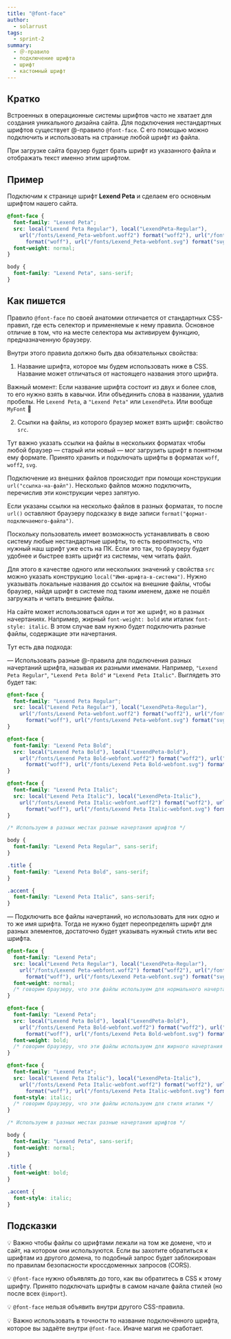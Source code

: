 ```yaml
---
title: "@font-face"
author:
  - solarrust
tags:
  - sprint-2
summary:
  - ＠-правило
  - подключение шрифта
  - шрифт
  - кастомный шрифт
---
```


## Кратко

Встроенных в операционные системы шрифтов часто не хватает для создания уникального дизайна сайта. Для подключения нестандартных шрифтов существует @-правило `@font-face`. С его помощью можно подключить и использовать на странице любой шрифт из файла.

При загрузке сайта браузер будет брать шрифт из указанного файла и отображать текст именно этим шрифтом.

## Пример

Подключим к странице шрифт **Lexend Peta** и сделаем его основным шрифтом нашего сайта.

```css
@font-face {
  font-family: "Lexend Peta";
  src: local("Lexend Peta Regular"), local("LexendPeta-Regular"),
    url("/fonts/Lexend_Peta-webfont.woff2") format("woff2"), url("/fonts/Lexend_Peta-webfont.woff")
      format("woff"), url("/fonts/Lexend_Peta-webfont.svg") format("svg");
  font-weight: normal;
}

body {
  font-family: "Lexend Peta", sans-serif;
}
```

## Как пишется

Правило `@font-face` по своей анатомии отличается от стандартных CSS-правил, где есть селектор и применяемые к нему правила. Основное отличие в том, что на месте селектора мы активируем функцию, предназначенную браузеру.

Внутри этого правила должно быть два обязательных свойства:

1. Название шрифта, которое мы будем использовать ниже в CSS. Название может отличаться от настоящего названия этого шрифта.

Важный момент: Если название шрифта состоит из двух и более слов, то его нужно взять в кавычки. Или объединить слова в названии, удалив пробелы. Не `Lexend Peta`, а `"Lexend Peta"` или `LexendPeta`. Или вообще `MyFont` 🙊

2. Ссылки на файлы, из которого браузер может взять шрифт: свойство `src`.

Тут важно указать ссылки на файлы в нескольких форматах чтобы любой браузер — старый или новый — мог загрузить шрифт в понятном ему формате. Принято хранить и подключать шрифты в форматах `woff`, `woff2`, `svg`.

Подключение из внешних файлов происходит при помощи конструкции `url("ссылка-на-файл")`. Несколько файлов можно подключить, перечислив эти конструкции через запятую.

Если указаны ссылки на несколько файлов в разных форматах, то после `url()` оставляют браузеру подсказку в виде записи `format("формат-подключаемого-файла")`.

Поскольку пользователь имеет возможность устанавливать в свою систему любые нестандартные шрифты, то есть вероятность, что нужный наш шрифт уже есть на ПК. Если это так, то браузеру будет удобнее и быстрее взять шрифт из системы, чем читать файл.

Для этого в качестве одного или нескольких значений у свойства `src` можно указать конструкцию `local("Имя-шрифта-в-система")`. Нужно указывать локальные названия до ссылок на внешние файлы, чтобы браузер, найдя шрифт в системе под таким именем, даже не пошёл загружать и читать внешние файлы.

На сайте может использоваться один и тот же шрифт, но в разных начертаниях. Например, жирный `font-weight: bold` или италик `font-style: italic`. В этом случае вам нужно будет подключить разные файлы, содержащие эти начертания.

Тут есть два подхода:

— Использовать разные @-правила для подключения разных начертаний шрифта, называя их разными именами. Например, `"Lexend Peta Regular"`, `"Lexend Peta Bold"` и `"Lexend Peta Italic"`. Выглядеть это будет так:

```css
@font-face {
  font-family: "Lexend Peta Regular";
  src: local("Lexend Peta Regular"), local("LexendPeta-Regular"),
    url("/fonts/Lexend Peta-webfont.woff2") format("woff2"), url("/fonts/Lexend Peta-webfont.woff")
      format("woff"), url("/fonts/Lexend Peta-webfont.svg") format("svg");
}

@font-face {
  font-family: "Lexend Peta Bold";
  src: local("Lexend Peta Bold"), local("LexendPeta-Bold"),
    url("/fonts/Lexend Peta Bold-webfont.woff2") format("woff2"), url("/fonts/Lexend Peta Bold-webfont.woff")
      format("woff"), url("/fonts/Lexend Peta Bold-webfont.svg") format("svg");
}

@font-face {
  font-family: "Lexend Peta Italic";
  src: local("Lexend Peta Italic"), local("LexendPeta-Italic"),
    url("/fonts/Lexend Peta Italic-webfont.woff2") format("woff2"), url("/fonts/Lexend Peta Italic-webfont.woff")
      format("woff"), url("/fonts/Lexend Peta Italic-webfont.svg") format("svg");
}

/* Используем в разных местах разные начертания шрифтов */

body {
  font-family: "Lexend Peta Regular", sans-serif;
}

.title {
  font-family: "Lexend Peta Bold", sans-serif;
}

.accent {
  font-family: "Lexend Peta Italic", sans-serif;
}
```

— Подключить все файлы начертаний, но использовать для них одно и то же имя шрифта. Тогда не нужно будет переопределять шрифт для разных элементов, достаточно будет указывать нужный стиль или вес шрифта.

```css
@font-face {
  font-family: "Lexend Peta";
  src: local("Lexend Peta Regular"), local("LexendPeta-Regular"),
    url("/fonts/Lexend Peta-webfont.woff2") format("woff2"), url("/fonts/Lexend Peta-webfont.woff")
      format("woff"), url("/fonts/Lexend Peta-webfont.svg") format("svg");
  font-weight: normal;
  /* говорим браузеру, что эти файлы используем для нормального начертания */
}

@font-face {
  font-family: "Lexend Peta";
  src: local("Lexend Peta Bold"), local("LexendPeta-Bold"),
    url("/fonts/Lexend Peta Bold-webfont.woff2") format("woff2"), url("/fonts/Lexend Peta Bold-webfont.woff")
      format("woff"), url("/fonts/Lexend Peta Bold-webfont.svg") format("svg");
  font-weight: bold;
  /* говорим браузеру, что эти файлы используем для жирного начертания */
}

@font-face {
  font-family: "Lexend Peta";
  src: local("Lexend Peta Italic"), local("LexendPeta-Italic"),
    url("/fonts/Lexend Peta Italic-webfont.woff2") format("woff2"), url("/fonts/Lexend Peta Italic-webfont.woff")
      format("woff"), url("/fonts/Lexend Peta Italic-webfont.svg") format("svg");
  font-style: italic;
  /* говорим браузеру, что эти файлы используем для стиля италик */
}

/* Используем в разных местах разные начертания шрифтов */

body {
  font-family: "Lexend Peta", sans-serif;
  font-weight: normal;
}

.title {
  font-weight: bold;
}

.accent {
  font-style: italic;
}
```

## Подсказки

💡 Важно чтобы файлы со шрифтами лежали на том же домене, что и сайт, на котором они используются. Если вы захотите обратиться к шрифтам из другого домена, то подобный запрос будет заблокирован по правилам безопасности кроссдоменных запросов (CORS).

💡 `@font-face` нужно объявлять до того, как вы обратитесь в CSS к этому шрифту. Принято подключать шрифты в самом начале файла стилей (но после всех `@import`).

💡 `@font-face` нельзя объявить внутри другого CSS-правила.

💡 Важно использовать в точности то название подключённого шрифта, которое вы задаёте внутри `@font-face`. Иначе магия не сработает.
